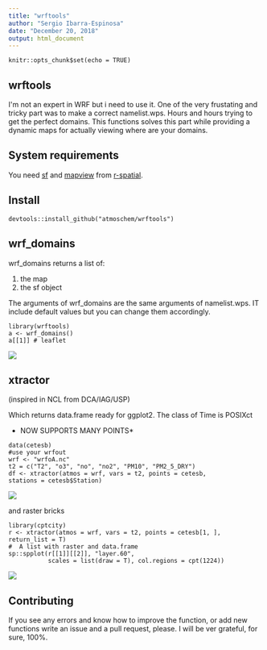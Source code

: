 ```yaml
---
title: "wrftools"
author: "Sergio Ibarra-Espinosa"
date: "December 20, 2018"
output: html_document
---
```


```{r setup, include=FALSE}
knitr::opts_chunk$set(echo = TRUE)
```

## wrftools

I'm not an expert in WRF but i need to use it. One of the very frustating and
tricky part was to make a correct namelist.wps. Hours and hours trying to
get the perfect domains. This functions solves this part while providing
a dynamic maps for actually viewing where are your domains. 

## System requirements
You need [sf](https://github.com/r-spatial/sf) and [mapview](https://github.com/r-spatial/mapview) from [r-spatial](https://github.com/r-spatial/). 


## Install
```{r eval = FALSE}
devtools::install_github("atmoschem/wrftools")
```

## wrf_domains

wrf_domains returns a list of:

1. the map
2. the sf object

The arguments of wrf_domains are the same arguments of namelist.wps.
IT include default values but you can change them accordingly.

```{r}
library(wrftools)
a <- wrf_domains()
a[[1]] # leaflet
```

![](https://i.imgur.com/7giwGp6.png)



## xtractor

(inspired in NCL from DCA/IAG/USP)

Which returns data.frame ready for ggplot2. The class of Time is POSIXct

* NOW SUPPORTS MANY POINTS*

```{r eval = FALSE}
data(cetesb)
#use your wrfout
wrf <- "wrfoA.nc"
t2 = c("T2", "o3", "no", "no2", "PM10", "PM2_5_DRY")
df <- xtractor(atmos = wrf, vars = t2, points = cetesb,
stations = cetesb$Station)
```

![](https://i.imgur.com/cXJZ1nI.png)

and raster bricks

```{r eval = FALSE}
library(cptcity)
r <- xtractor(atmos = wrf, vars = t2, points = cetesb[1, ], return_list = T)
#  A list with raster and data.frame
sp::spplot(r[[1]][[2]], "layer.60",
           scales = list(draw = T), col.regions = cpt(1224))
```

![](https://i.imgur.com/j4d5ei5.png)


## Contributing

If you see any errors and know how to improve the function, or add new functions
write an issue and a pull request, please. I will be ver grateful, for sure,
100%.
